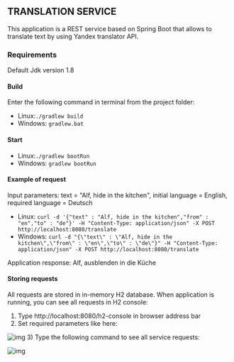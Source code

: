 ## TRANSLATION SERVICE

This application is a REST service based on Spring Boot that allows to translate text by using Yandex translator API.
### Requirements
Default Jdk version 1.8
#### Build 
Enter the following command in terminal from the project folder:
 
* Linux:`./gradlew build` 
* Windows: `gradlew.bat`
#### Start 
* Linux:`./gradlew bootRun` 
* Windows: `gradlew bootRun`
#### Example of request
Input parameters: 
text = "Alf, hide in the kitchen", initial language = English, required language = Deutsch

* Linux:
`curl -d '{"text" : "Alf, hide in the kitchen","from" : "en","to" : "de"}' -H "Content-Type: application/json" -X POST http://localhost:8080/translate
`
* Windows: 
`curl -d "{\"text\" : \"Alf, hide in the kitchen\",\"from\" : \"en\",\"to\" : \"de\"}" -H "Content-Type: application/json" -X POST http://localhost:8080/translate
`

Application response: Alf, ausblenden in die Küche

#### Storing requests

All requests are stored in in-memory H2 database. When application is running, you can see all requests
in H2 console:
1) Type http://localhost:8080/h2-console in browser address bar
2) Set required parameters like here:

![img](https://pp.userapi.com/c854324/v854324059/ef34/IGERoPosDLA.jpg)
3) Type the following command to see all service requests:


![img](https://pp.userapi.com/c847120/v847120381/1cef4f/wxXp-3MDCYA.jpg)



